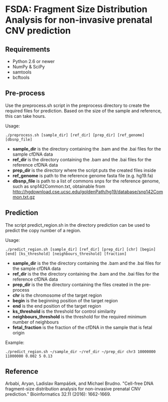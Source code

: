 # FSDA: Fragment Size Distribution Analysis for non-invasive prenatal CNV prediction

## Requirements

* Python 2.6 or newer
* NumPy & SciPy
* samtools
* bcftools

## Pre-process
Use the preprocess.sh script in the preprocess directory to create the required files for prediction. Based on the size of the sample and reference, this can take hours.

Usage:

```
./preprocess.sh [sample_dir] [ref_dir] [prep_dir] [ref_genome] [dbsnp_file]
```

* **sample_dir** is the directory containing the .bam and the .bai files for the sample cfDNA data
* **ref_dir** is the directory containing the .bam and the .bai files for the reference cfDNA data
* **prep_dir** is the directory where the script puts the created files inside
* **ref_genome** is path to the reference genome fasta file (e.g. hg19.fa) 
* **dbsnp_file** is path to a list of commons snps for the reference genome, such as snp142Common.txt, obtainable from http://hgdownload.cse.ucsc.edu/goldenPath/hg19/database/snp142Common.txt.gz

## Prediction
The script predict_region.sh in the directory prediction can be used to predict the copy number of a region. 

Usage:

```
./predict_region.sh [sample_dir] [ref_dir] [prep_dir] [chr] [begin] [end] [ks_threshold] [neighbours_threshold] [fraction] 
```

* **sample_dir** is the the directory containing the .bam and the .bai files for the sample cfDNA data
* **ref_dir** is the the directory containing the .bam and the .bai files for the reference cfDNA data
* **prep_dir** is the the directory containing the files created in the pre-process
* **chr** is the chromosome of the target region
* **begin** is the beginning position of the target region
* **end** is the end position of the target region
* **ks_threshold** is the threshold for control similarity
* **neighbours_threshold** is the threshold for the required minimum number of neighbours
* **fetal_fraction** is the fraction of the cfDNA in the sample that is fetal origin

Example:

```
./predict_region.sh ~/sample_dir ~/ref_dir ~/prep_dir chr3 10000000 11000000 0.002 5 0.13
```

## Reference
Arbabi, Aryan, Ladislav Rampášek, and Michael Brudno. "Cell-free DNA fragment-size distribution analysis for non-invasive prenatal CNV prediction." Bioinformatics 32.11 (2016): 1662-1669.
